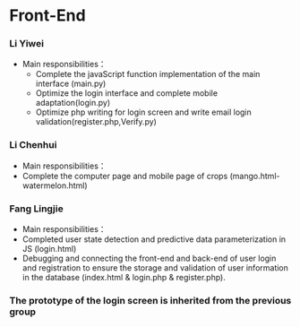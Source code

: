 # Front-End

### Li Yiwei
- Main responsibilities：
  - Complete the javaScript function implementation of the main interface (main.py)
  - Optimize the login interface and complete mobile adaptation(login.py)
  - Optimize php writing for login screen and write email login validation(register.php,Verify.py)
### Li Chenhui
- Main responsibilities：
- Complete the computer page and mobile page of crops (mango.html-watermelon.html)
 
### Fang Lingjie
- Main responsibilities：
- Completed user state detection and predictive data parameterization in JS (login.html)
- Debugging and connecting the front-end and back-end of user login and registration to ensure the storage and validation of user information in the database (index.html & login.php & register.php).

### The prototype of the login screen is inherited from the previous group
